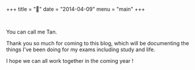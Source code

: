 +++
title = "👋"
date = "2014-04-09"
menu = "main"
+++

<br>

You can call me Tan.

Thank you so much for coming to this blog, which will be documenting the things I've been doing for my exams including study and life. 

I hope we can all work together in the coming year !  


